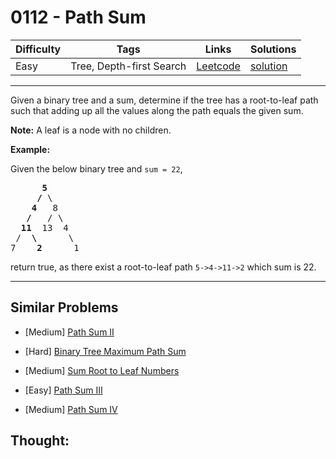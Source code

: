 # 0112 - Path Sum

Difficulty  | Tags | Links | Solutions
----------- | ---- | ----- | -----
Easy | Tree, Depth-first Search | [Leetcode](https://leetcode.com/problems/path-sum) | [solution](https://leetcode.com/problems/path-sum/solution/)


-----------

<p>Given a binary tree and a sum, determine if the tree has a root-to-leaf path such that adding up all the values along the path equals the given sum.</p>

<p><strong>Note:</strong>&nbsp;A leaf is a node with no children.</p>

<p><strong>Example:</strong></p>

<p>Given the below binary tree and <code>sum = 22</code>,</p>

<pre>
      <strong>5</strong>
     <strong>/</strong> \
    <strong>4</strong>   8
   <strong>/</strong>   / \
  <strong>11</strong>  13  4
 /  <strong>\</strong>      \
7    <strong>2</strong>      1
</pre>

<p>return true, as there exist a root-to-leaf path <code>5-&gt;4-&gt;11-&gt;2</code> which sum is 22.</p>


-----------


## Similar Problems

- [Medium] [Path Sum II](path-sum-ii)

- [Hard] [Binary Tree Maximum Path Sum](binary-tree-maximum-path-sum)

- [Medium] [Sum Root to Leaf Numbers](sum-root-to-leaf-numbers)

- [Easy] [Path Sum III](path-sum-iii)

- [Medium] [Path Sum IV](path-sum-iv)




## Thought:
